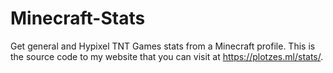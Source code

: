# Minecraft-Stats
 Get general and Hypixel TNT Games stats from a Minecraft profile.
 This is the source code to my website that you can visit at https://plotzes.ml/stats/.
